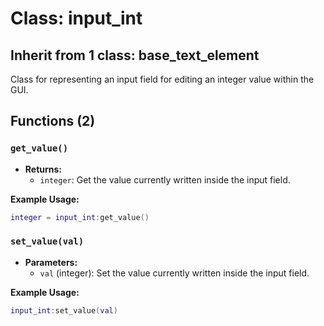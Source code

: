 # Class: input_int

<!-- input_int类：用于在GUI中创建和管理整数输入框的类 -->

## Inherit from 1 class: base_text_element
<!-- 继承自base_text_element基类 -->

Class for representing an input field for editing an integer value within the GUI.
<!-- 这个类用于在图形用户界面(GUI)中表示一个用于编辑整数值的输入框 -->

## Functions (2)

### `get_value()`
<!-- 获取输入框当前的整数值 -->

- **Returns:**
  - `integer`: Get the value currently written inside the input field.
  <!-- 返回：整数类型，获取输入框中当前输入的整数值 -->

**Example Usage:**
```lua
integer = input_int:get_value()
```

### `set_value(val)`
<!-- 设置输入框的整数值 -->

- **Parameters:**
  - `val` (integer): Set the value currently written inside the input field.
  <!-- 参数：val (整数类型) - 要设置到输入框中的整数值 -->

**Example Usage:**
```lua
input_int:set_value(val)
```



